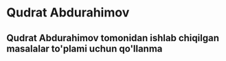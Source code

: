 # Qudrat Abdurahimov
## Qudrat Abdurahimov tomonidan ishlab chiqilgan masalalar to'plami uchun qo'llanma
